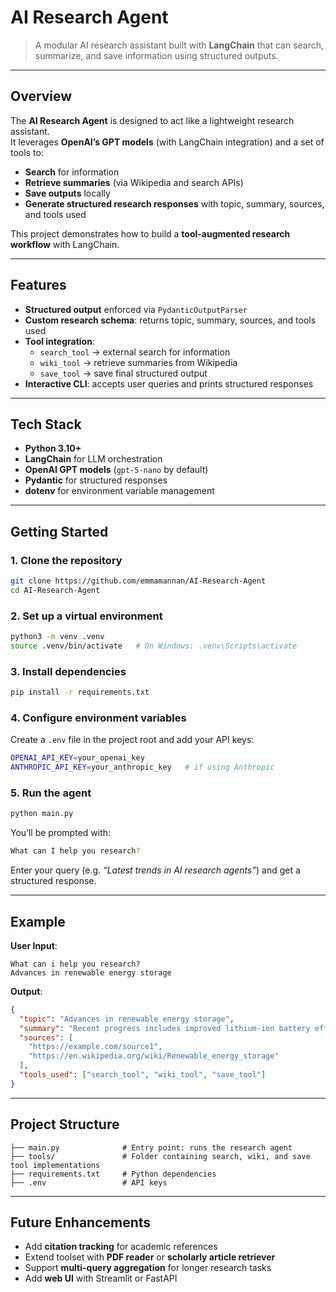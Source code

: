 # AI Research Agent

> A modular AI research assistant built with **LangChain** that can search, summarize, and save information using structured outputs.

---

## Overview

The **AI Research Agent** is designed to act like a lightweight research assistant.  
It leverages **OpenAI’s GPT models** (with LangChain integration) and a set of tools to:

- **Search** for information  
- **Retrieve summaries** (via Wikipedia and search APIs)  
- **Save outputs** locally  
- **Generate structured research responses** with topic, summary, sources, and tools used  

This project demonstrates how to build a **tool-augmented research workflow** with LangChain.

---

## Features

- **Structured output** enforced via `PydanticOutputParser`  
- **Custom research schema**: returns topic, summary, sources, and tools used  
- **Tool integration**:
  - `search_tool` → external search for information  
  - `wiki_tool` → retrieve summaries from Wikipedia  
  - `save_tool` → save final structured output  
- **Interactive CLI**: accepts user queries and prints structured responses  

---

## Tech Stack

- **Python 3.10+**  
- **LangChain** for LLM orchestration  
- **OpenAI GPT models** (`gpt-5-nano` by default)  
- **Pydantic** for structured responses  
- **dotenv** for environment variable management  

---

## Getting Started

### 1. Clone the repository
```bash
git clone https://github.com/emmamannan/AI-Research-Agent
cd AI-Research-Agent
````

### 2. Set up a virtual environment

```bash
python3 -m venv .venv
source .venv/bin/activate   # On Windows: .venv\Scripts\activate
```

### 3. Install dependencies

```bash
pip install -r requirements.txt
```

### 4. Configure environment variables

Create a `.env` file in the project root and add your API keys:

```bash
OPENAI_API_KEY=your_openai_key
ANTHROPIC_API_KEY=your_anthropic_key   # if using Anthropic
```

### 5. Run the agent

```bash
python main.py
```

You’ll be prompted with:

```bash
What can I help you research?
```

Enter your query (e.g. *“Latest trends in AI research agents”*) and get a structured response.

---

## Example

**User Input**:

```
What can i help you research? 
Advances in renewable energy storage
```

**Output**:

```json
{
  "topic": "Advances in renewable energy storage",
  "summary": "Recent progress includes improved lithium-ion battery efficiency, expansion of solid-state batteries, and innovations in grid-scale storage like flow batteries and compressed air energy storage.",
  "sources": [
    "https://example.com/source1",
    "https://en.wikipedia.org/wiki/Renewable_energy_storage"
  ],
  "tools_used": ["search_tool", "wiki_tool", "save_tool"]
}
```

---

## Project Structure

```
├── main.py              # Entry point: runs the research agent
├── tools/               # Folder containing search, wiki, and save tool implementations
├── requirements.txt     # Python dependencies
├── .env                 # API keys
```

---

## Future Enhancements

* Add **citation tracking** for academic references
* Extend toolset with **PDF reader** or **scholarly article retriever**
* Support **multi-query aggregation** for longer research tasks
* Add **web UI** with Streamlit or FastAPI
